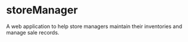 # storeManager

A web application to help store managers maintain their inventories and manage sale records.
